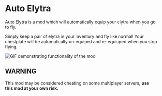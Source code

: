 # Auto Elytra

Auto Elytra is a mod which will automatically equip your elytra when you go to fly.

Simply keep a pair of elytra in your inventory and fly like normal! Your chestplate will be automatically un-equiped and re-equiuped when you stop flying.

![GIF demonstrating functionality of the mod](demo.gif)

## WARNING

This mod may be considered cheating on some multiplayer servers, **use this mod at your own risk.**
